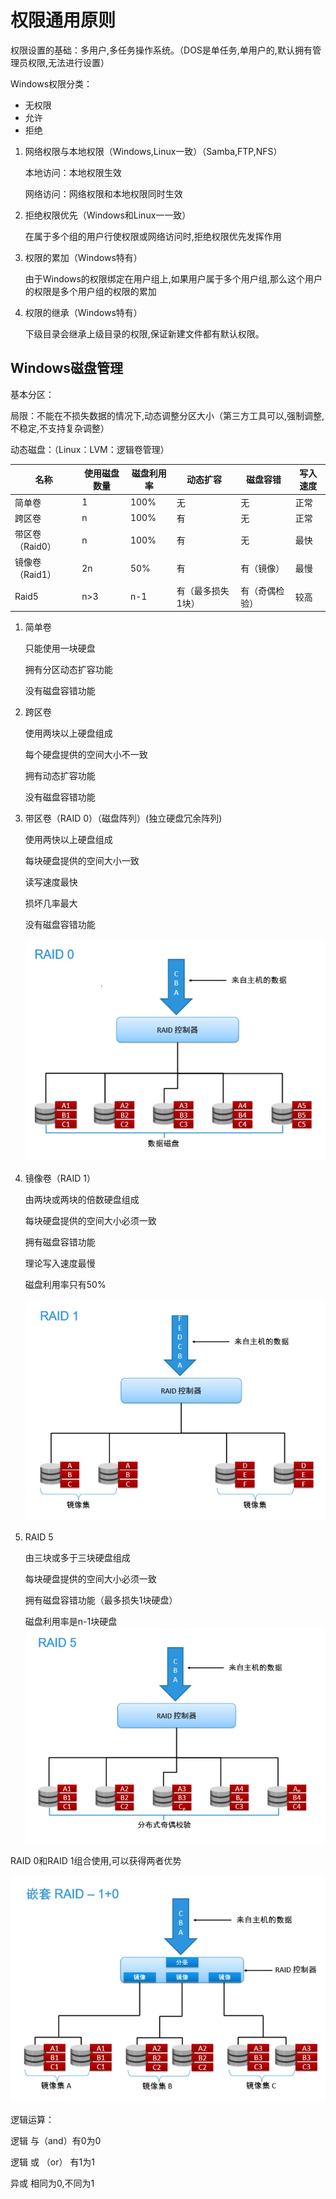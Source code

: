 # 权限通用原则

权限设置的基础：多用户,多任务操作系统。（DOS是单任务,单用户的,默认拥有管理员权限,无法进行设置）

Windows权限分类：

* 无权限
* 允许
* 拒绝

1. 网络权限与本地权限（Windows,Linux一致）（Samba,FTP,NFS）

    本地访问：本地权限生效

    网络访问：网络权限和本地权限同时生效

2. 拒绝权限优先（Windows和Linux一一致）

    在属于多个组的用户行使权限或网络访问时,拒绝权限优先发挥作用

3. 权限的累加（Windows特有）

    由于Windows的权限绑定在用户组上,如果用户属于多个用户组,那么这个用户的权限是多个用户组的权限的累加

4. 权限的继承（Windows特有）

    下级目录会继承上级目录的权限,保证新建文件都有默认权限。

## Windows磁盘管理

基本分区：

局限：不能在不损失数据的情况下,动态调整分区大小（第三方工具可以,强制调整,不稳定,不支持复杂调整）

动态磁盘：（Linux：LVM：逻辑卷管理）

| 名称            | 使用磁盘数量 | 磁盘利用率 | 动态扩容          | 磁盘容错       | 写入速度 |
| --------------- | ------------ | ---------- | ----------------- | -------------- | -------- |
| 简单卷          | 1            | 100%       | 无                | 无             | 正常     |
| 跨区卷          | n            | 100%       | 有                | 无             | 正常     |
| 带区卷（Raid0） | n            | 100%       | 有                | 无             | 最快     |
| 镜像卷（Raid1） | 2n           | 50%        | 有                | 有（镜像）     | 最慢     |
| Raid5           | n>3          | n-1        | 有（最多损失1块） | 有（奇偶检验） | 较高     |

1. 简单卷

    只能使用一块硬盘

    拥有分区动态扩容功能

    没有磁盘容错功能

2. 跨区卷

    使用两块以上硬盘组成

    每个硬盘提供的空间大小不一致

    拥有动态扩容功能

    没有磁盘容错功能

3. 带区卷（RAID 0）（磁盘阵列）(独立硬盘冗余阵列)

    使用两快以上硬盘组成

    每块硬盘提供的空间大小一致

    读写速度最快

    损坏几率最大

    没有磁盘容错功能

    ![Raid0](Pics/Raid0.jpg)

4. 镜像卷（RAID 1）

    由两块或两块的倍数硬盘组成

    每块硬盘提供的空间大小必须一致

    拥有磁盘容错功能

    理论写入速度最慢

    磁盘利用率只有50%

    ![Raid1](Pics/Raid1.jpg)

5. RAID 5

    由三块或多于三块硬盘组成

    每块硬盘提供的空间大小必须一致

    拥有磁盘容错功能（最多损失1块硬盘）

    磁盘利用率是n-1块硬盘
    ![Raid5](Pics/Raid5.jpg)

RAID 0和RAID 1组合使用,可以获得两者优势

![Raid10](Pics/Raid1+0.jpg)

逻辑运算：

​逻辑 与（and）有0为0

​逻辑 或 （or） 有1为1

​异或 相同为0,不同为1
